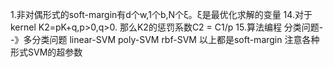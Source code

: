 1.非对偶形式的soft-margin有d个w,1个b,N个ξ。ξ是最优化求解的变量
14.对于kernel K2=pK+q,p>0,q>0. 那么K2的惩罚系数C2 = C1/p
15.算法编程
分类问题--》多分类问题
linear-SVM
poly-SVM
rbf-SVM
以上都是soft-margin  注意各种形式SVM的超参数
